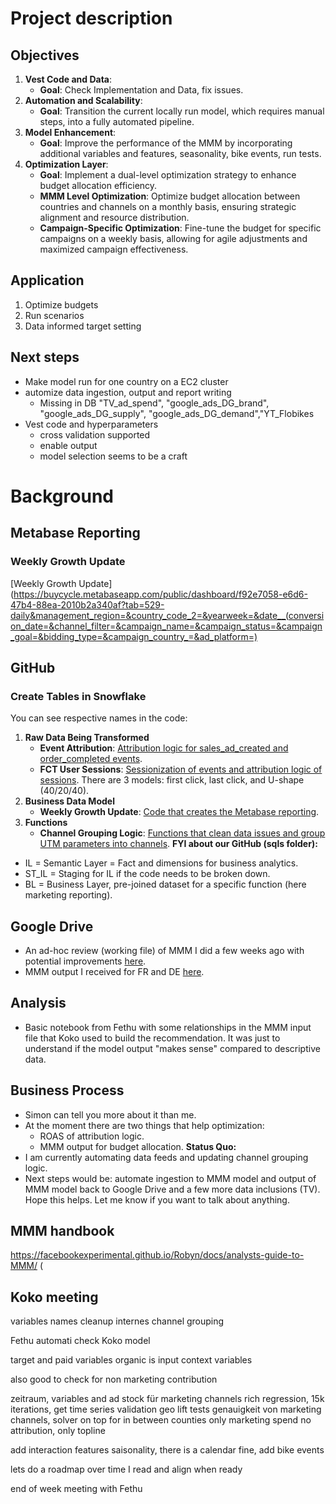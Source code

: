 # Project description
## Objectives
1. **Vest Code and Data**:
   - **Goal**: Check Implementation and Data, fix issues.
2. **Automation and Scalability**:
   - **Goal**: Transition the current locally run model, which requires manual steps, into a fully automated pipeline.
3. **Model Enhancement**:
   - **Goal**: Improve the performance of the MMM by incorporating additional variables and features, seasonality, bike events, run tests.
4. **Optimization Layer**:
   - **Goal**: Implement a dual-level optimization strategy to enhance budget allocation efficiency.
   - **MMM Level Optimization**: Optimize budget allocation between countries and channels on a monthly basis, ensuring strategic alignment and resource distribution.
   - **Campaign-Specific Optimization**: Fine-tune the budget for specific campaigns on a weekly basis, allowing for agile adjustments and maximized campaign effectiveness.

## Application

1. Optimize budgets
2. Run scenarios
3. Data informed target setting

## Next steps

* Make model run for one country on a EC2 cluster
* automize data ingestion, output and report writing
    * Missing in DB
   "TV_ad_spend", "google_ads_DG_brand",	"google_ads_DG_supply",	"google_ads_DG_demand","YT_Flobikes
* Vest code and hyperparameters
    * cross validation supported
    * enable output
    * model selection seems to be a craft




# Background
## Metabase Reporting
### Weekly Growth Update
[Weekly Growth Update](https://buycycle.metabaseapp.com/public/dashboard/f92e7058-e6d6-47b4-88ea-2010b2a340af?tab=529-daily&management_region=&country_code_2=&yearweek=&date__(conversion_date=&channel_filter=&campaign_name=&campaign_status=&campaign_goal=&bidding_type=&campaign_country_=&ad_platform=)
## GitHub
### Create Tables in Snowflake
You can see respective names in the code:
1. **Raw Data Being Transformed**
   - **Event Attribution**: [Attribution logic for sales_ad_created and order_completed events](https://github.com/buycycle/data/blob/main/sqls/st_il/st_event_attribution.sql).
   - **FCT User Sessions**: [Sessionization of events and attribution logic of sessions](https://github.com/buycycle/data/blob/main/sqls/il/fct_user_sessions.sql).
   There are 3 models: first click, last click, and U-shape (40/20/40).
2. **Business Data Model**
   - **Weekly Growth Update**: [Code that creates the Metabase reporting](https://github.com/buycycle/data/blob/main/sqls/bl/report_weekly_growth_update.sql).
3. **Functions**
   - **Channel Grouping Logic**: [Functions that clean data issues and group UTM parameters into channels](https://github.com/buycycle/data/blob/main/sqls/functions.sql).
**FYI about our GitHub (sqls folder):**
- IL = Semantic Layer = Fact and dimensions for business analytics.
- ST_IL = Staging for IL if the code needs to be broken down.
- BL = Business Layer, pre-joined dataset for a specific function (here marketing reporting).
## Google Drive
- An ad-hoc review (working file) of MMM I did a few weeks ago with potential improvements [here](https://docs.google.com/spreadsheets/d/1mX1jJwlDOWa-unirtTVQLzWKKvJfjwda51koO2ZPeJU/edit?gid=3D0#gid=3D0).
- MMM output I received for FR and DE [here](https://drive.google.com/drive/folders/1ExB7ryRB2V0PCBHHvt6R8CaoXcEWx8xO?usp=3Dsharing).
## Analysis
- Basic notebook from Fethu with some relationships in the MMM input file that Koko used to build the recommendation. It was just to understand if the model output "makes sense" compared to descriptive data.
## Business Process
- Simon can tell you more about it than me.
- At the moment there are two things that help optimization:
  - ROAS of attribution logic.
  - MMM output for budget allocation.
**Status Quo:**
- I am currently automating data feeds and updating channel grouping logic.
- Next steps would be: automate ingestion to MMM model and output of MMM model back to Google Drive and a few more data inclusions (TV).
Hope this helps. Let me know if you want to talk about anything.
## MMM handbook
https://facebookexperimental.github.io/Robyn/docs/analysts-guide-to-MMM/ (


## Koko meeting
variables names cleanup
internes channel grouping

Fethu automati
check Koko model

target and paid variables
organic is input
context variables

also good to check for non marketing contribution

zeitraum, variables and ad stock für marketing channels
rich regression, 15k iterations, get time series validation
geo lift tests genauigkeit von marketing channels,
solver on top for in between counties
only marketing spend no attribution, only topline

add interaction features
saisonality, there is a calendar fine, add bike events



lets do a roadmap over time
I read and align when ready

end of week meeting with Fethu

